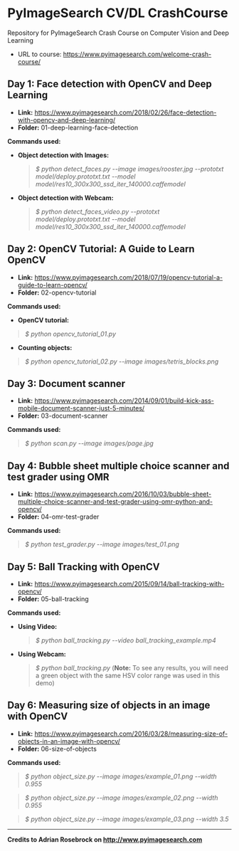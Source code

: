 # PyImageSearch CV/DL CrashCourse

Repository for PyImageSearch Crash Course on Computer Vision and Deep Learning

* URL to course: <https://www.pyimagesearch.com/welcome-crash-course/>

## Day 1: Face detection with OpenCV and Deep Learning

* **Link:** <https://www.pyimagesearch.com/2018/02/26/face-detection-with-opencv-and-deep-learning/>
* **Folder:** 01-deep-learning-face-detection

**Commands used:**

* **Object detection with Images:**

    > *$ python detect_faces.py --image images/rooster.jpg --prototxt model/deploy.prototxt.txt --model model/res10_300x300_ssd_iter_140000.caffemodel*

* **Object detection with Webcam:**

    > *$ python detect_faces_video.py --prototxt model/deploy.prototxt.txt --model model/res10_300x300_ssd_iter_140000.caffemodel*

## Day 2: OpenCV Tutorial: A Guide to Learn OpenCV

* **Link:** <https://www.pyimagesearch.com/2018/07/19/opencv-tutorial-a-guide-to-learn-opencv/>
* **Folder:** 02-opencv-tutorial

**Commands used:**

* **OpenCV tutorial:**

> *$ python opencv_tutorial_01.py*

* **Counting objects:**

> *$ python opencv_tutorial_02.py --image images/tetris_blocks.png*

## Day 3: Document scanner

* **Link:** <https://www.pyimagesearch.com/2014/09/01/build-kick-ass-mobile-document-scanner-just-5-minutes/>
* **Folder:** 03-document-scanner

**Commands used:**

> *$ python scan.py --image images/page.jpg*

## Day 4: Bubble sheet multiple choice scanner and test grader using OMR

* **Link:** <https://www.pyimagesearch.com/2016/10/03/bubble-sheet-multiple-choice-scanner-and-test-grader-using-omr-python-and-opencv/>
* **Folder:** 04-omr-test-grader

**Commands used:**

> *$ python test_grader.py --image images/test_01.png*

## Day 5: Ball Tracking with OpenCV

* **Link:** <https://www.pyimagesearch.com/2015/09/14/ball-tracking-with-opencv/>
* **Folder:** 05-ball-tracking

**Commands used:**

* **Using Video:**

    > *$ python ball_tracking.py --video ball_tracking_example.mp4*

* **Using Webcam:**

    > *$ python ball_tracking.py* (**Note:** To see any results, you will need a green object with the same HSV color range was used in this demo)

## Day 6: Measuring size of objects in an image with OpenCV

* **Link:** <https://www.pyimagesearch.com/2016/03/28/measuring-size-of-objects-in-an-image-with-opencv/>
* **Folder:** 06-size-of-objects

**Commands used:**

> *$ python object_size.py --image images/example_01.png --width 0.955*

> *$ python object_size.py --image images/example_02.png --width 0.955*

> *$ python object_size.py --image images/example_03.png --width 3.5*

---

**Credits to Adrian Rosebrock on <http://www.pyimagesearch.com>**